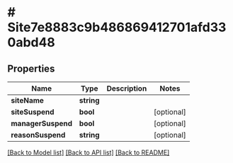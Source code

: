 # # Site7e8883c9b486869412701afd330abd48

## Properties

Name | Type | Description | Notes
------------ | ------------- | ------------- | -------------
**siteName** | **string** |  |
**siteSuspend** | **bool** |  | [optional]
**managerSuspend** | **bool** |  | [optional]
**reasonSuspend** | **string** |  | [optional]

[[Back to Model list]](../../README.md#models) [[Back to API list]](../../README.md#endpoints) [[Back to README]](../../README.md)
